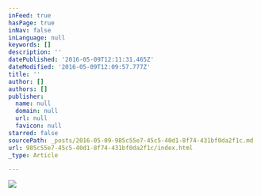 ```yaml
---
inFeed: true
hasPage: true
inNav: false
inLanguage: null
keywords: []
description: ''
datePublished: '2016-05-09T12:11:31.465Z'
dateModified: '2016-05-09T12:09:57.777Z'
title: ''
author: []
authors: []
publisher:
  name: null
  domain: null
  url: null
  favicon: null
starred: false
sourcePath: _posts/2016-05-09-985c55e7-45c5-40d1-8f74-431bf0da2f1c.md
url: 985c55e7-45c5-40d1-8f74-431bf0da2f1c/index.html
_type: Article

---
```

![](https://the-grid-user-content.s3-us-west-2.amazonaws.com/14bc7280-9105-497f-882a-4cf84e6e8945.jpg)